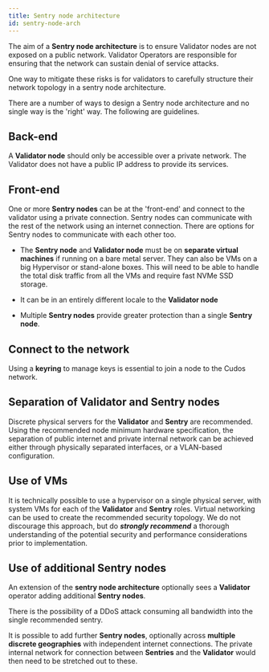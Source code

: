 ```yaml
---
title: Sentry node architecture
id: sentry-node-arch
---
```


The aim of a **Sentry node architecture** is to ensure Validator nodes are not exposed on a public network. Validator Operators are responsible for ensuring that the network can sustain denial of service attacks.

One way to mitigate these risks is for validators to carefully structure their network topology in a sentry node architecture.

There are a number of ways to design a Sentry node architecture and no single way is the 'right' way. The following are guidelines. 

## Back-end

A **Validator node** should only be accessible over a private network. The Validator does not have a public IP address to provide its services. 

## Front-end

One or more **Sentry nodes** can be at the 'front-end' and connect to the validator using a private connection. Sentry nodes can communicate with the rest of the network using an internet connection. There are options for Sentry nodes to communicate with each other too. 

* The **Sentry node** and **Validator node** must be on **separate virtual machines** if running on a bare metal server. They can also be VMs on a big Hypervisor or stand-alone boxes. This will need to be able to handle the total disk traffic from all the VMs and require fast NVMe SSD storage. 

* It can be in an entirely different locale to the **Validator node**

* Multiple **Sentry nodes** provide greater protection than a single **Sentry node**. 

## Connect to the network

Using a **keyring** to manage keys is essential to join a node to the Cudos network. 

## Separation of Validator and Sentry nodes

Discrete physical servers for the **Validator** and **Sentry** are recommended. Using the recommended node minimum hardware specification, the separation of public internet and private internal network can be achieved either through physically separated interfaces, or a VLAN-based configuration.

## Use of VMs

It is technically possible to use a hypervisor on a single physical server, with system VMs for each of the **Validator** and **Sentry** roles. Virtual networking can be used to create the recommended security topology. We do not discourage this approach, but do ***strongly recommend*** a thorough understanding of the potential security and performance considerations prior to implementation.

## Use of additional Sentry nodes

An extension of the **sentry node architecture** optionally sees a **Validator** operator adding additional **Sentry nodes**. 

There is the possibility of a DDoS attack consuming all bandwidth into the single recommended sentry. 

It is possible to add further **Sentry nodes**, optionally across **multiple discrete geographies** with independent internet connections. The private internal network for connection between **Sentries** and the **Validator** would then need to be stretched out to these.


